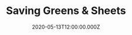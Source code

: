 ---
date: "2020-05-13T12:00:00.000Z"
season: 2
episode: 5
youtube_video_id: XOmFpE2PQ2s
youtube_playlist_id: PLrFnw7knHereU-EKGRgsFLupjG06HUj85
title: Saving Greens & Sheets
duration: 13
---